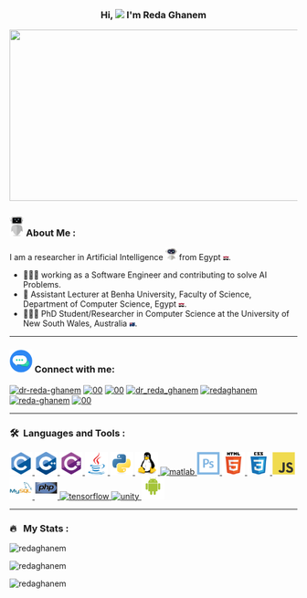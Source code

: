 <p align="center"><img src="https://komarev.com/ghpvc/?username=kakbar&style=flat-square&color=blue" alt=""></p>

<h3 align="center">Hi, <img src="https://media.giphy.com/media/hvRJCLFzcasrR4ia7z/giphy.gif" width="20"> I'm Reda Ghanem
</h3>

<!-- <h1></h1> -->

<p align="center"><img src="https://media.giphy.com/media/dWesBcTLavkZuG35MI/giphy.gif" width="600" height="300" /></p>

<!-- <p align="center"><img src="https://media.giphy.com/media/M9gbBd9nbDrOTu1Mqx/giphy.gif" width="100"/></p> -->

<!-- ### :woman_technologist: &nbsp;About Me : -->
### <img src="images/about_me.gif" width="25"> About Me :

I am a researcher in Artificial Intelligence <img src="images/ai.gif" width="20"> from Egypt <img src="images/EG.gif" width="10">.

- 👨🏻‍💻 working as a Software Engineer and contributing to solve AI Problems.
- 📝 Assistant Lecturer at Benha University, Faculty of Science, Department of Computer Science, Egypt <img src="images/EG.gif" width="10">.
- 👨🏻‍🎓 PhD Student/Researcher in Computer Science at the University of New South Wales, Australia <img src="images/AU.gif" width="10">.

---

<!-- ### 📫 Connect with me: -->
### <img src="images/connect_me.gif" width="40"> Connect with me:

<p align="left">
    <a href="https://linkedin.com/in/dr-reda-ghanem" target="_blank"><img align="center"
            src="https://raw.githubusercontent.com/rahuldkjain/github-profile-readme-generator/master/src/images/icons/Social/linked-in-alt.svg"
            alt="dr-reda-ghanem" height="30" width="40" /></a>
    <a href="https://fb.com/00" target="_blank"><img align="center"
            src="https://raw.githubusercontent.com/rahuldkjain/github-profile-readme-generator/master/src/images/icons/Social/facebook.svg"
            alt="00" height="30" width="40" /></a>
    <a href="https://instagram.com/00" target="_blank"><img align="center"
            src="https://raw.githubusercontent.com/rahuldkjain/github-profile-readme-generator/master/src/images/icons/Social/instagram.svg"
            alt="00" height="30" width="40" /></a>
    <a href="https://twitter.com/dr_reda_ghanem" target="_blank"><img align="center"
            src="https://raw.githubusercontent.com/rahuldkjain/github-profile-readme-generator/master/src/images/icons/Social/twitter.svg"
            alt="dr_reda_ghanem" height="30" width="40" /></a>
    <a href="https://www.youtube.com/c/redaghanem" target="_blank"><img align="center"
            src="https://raw.githubusercontent.com/rahuldkjain/github-profile-readme-generator/master/src/images/icons/Social/youtube.svg"
            alt="redaghanem" height="30" width="40" /></a>
    <a href="https://stackoverflow.com/users/reda-ghanem" target="_blank"><img align="center"
            src="https://raw.githubusercontent.com/rahuldkjain/github-profile-readme-generator/master/src/images/icons/Social/stack-overflow.svg"
            alt="reda-ghanem" height="30" width="40" /></a>
    <a href="https://discord.gg/00" target="_blank"><img align="center"
            src="https://raw.githubusercontent.com/rahuldkjain/github-profile-readme-generator/master/src/images/icons/Social/discord.svg"
            alt="00" height="30" width="40" /></a>
</p>

---

### 🛠 &nbsp;Languages and Tools :

<p>
    <a href="https://www.cprogramming.com/" target="_blank" rel="noreferrer"> <img
            src="https://raw.githubusercontent.com/devicons/devicon/master/icons/c/c-original.svg" alt="c" width="40"
            height="40" /> </a>
    <a href="https://www.w3schools.com/cpp/" target="_blank" rel="noreferrer"> <img
            src="https://raw.githubusercontent.com/devicons/devicon/master/icons/cplusplus/cplusplus-original.svg"
            alt="cplusplus" width="40" height="40" /> </a>
    <a href="https://www.w3schools.com/cs/" target="_blank" rel="noreferrer"> <img
            src="https://raw.githubusercontent.com/devicons/devicon/master/icons/csharp/csharp-original.svg"
            alt="csharp" width="40" height="40" /> </a>
    <a href="https://www.java.com" target="_blank" rel="noreferrer">
        <img src="https://raw.githubusercontent.com/devicons/devicon/master/icons/java/java-original.svg" alt="java"
            width="40" height="40" /> </a>
    <a href="https://www.python.org" target="_blank" rel="noreferrer"> <img
            src="https://raw.githubusercontent.com/devicons/devicon/master/icons/python/python-original.svg"
            alt="python" width="40" height="40" /> </a>
    <a href="https://www.linux.org/" target="_blank" rel="noreferrer"> <img
            src="https://raw.githubusercontent.com/devicons/devicon/master/icons/linux/linux-original.svg" alt="linux"
            width="40" height="40" /> </a>
    <a href="https://www.mathworks.com/" target="_blank" rel="noreferrer"> <img
            src="https://upload.wikimedia.org/wikipedia/commons/2/21/Matlab_Logo.png" alt="matlab" width="40"
            height="40" /> </a>
    <a href="https://www.photoshop.com/en" target="_blank" rel="noreferrer"> <img
            src="https://raw.githubusercontent.com/devicons/devicon/master/icons/photoshop/photoshop-line.svg"
            alt="photoshop" width="40" height="40" /> </a>
    <a href="https://www.w3.org/html/" target="_blank"
            rel="noreferrer"> <img
            src="https://raw.githubusercontent.com/devicons/devicon/master/icons/html5/html5-original-wordmark.svg"
            alt="html5" width="40" height="40" /> </a>
    <a href="https://www.w3schools.com/css/" target="_blank" rel="noreferrer"> <img
            src="https://raw.githubusercontent.com/devicons/devicon/master/icons/css3/css3-original-wordmark.svg"
            alt="css3" width="40" height="40" /> </a>
    <a href="https://developer.mozilla.org/en-US/docs/Web/JavaScript" target="_blank" rel="noreferrer"> <img
            src="https://raw.githubusercontent.com/devicons/devicon/master/icons/javascript/javascript-original.svg"
            alt="javascript" width="40" height="40" /> </a>
    <a href="https://www.mysql.com/" target="_blank"
            rel="noreferrer"> <img
            src="https://raw.githubusercontent.com/devicons/devicon/master/icons/mysql/mysql-original-wordmark.svg"
            alt="mysql" width="40" height="40" /> </a> 
    <a href="https://www.php.net" target="_blank" rel="noreferrer"> <img
            src="https://raw.githubusercontent.com/devicons/devicon/master/icons/php/php-original.svg" alt="php"
            width="40" height="40" /> </a>
    <a href="https://www.tensorflow.org" target="_blank" rel="noreferrer"> <img
            src="https://www.vectorlogo.zone/logos/tensorflow/tensorflow-icon.svg" alt="tensorflow" width="40"
            height="40" /> </a>
    <a href="https://unity.com/" target="_blank" rel="noreferrer"> <img
            src="https://www.vectorlogo.zone/logos/unity3d/unity3d-icon.svg" alt="unity" width="40" height="40" /> </a>
    <a href="https://developer.android.com" target="_blank" rel="noreferrer"> <img
            src="https://raw.githubusercontent.com/devicons/devicon/master/icons/android/android-original-wordmark.svg"
            alt="android" width="40" height="40" /> </a>

</p>

---

### 🔥 &nbsp; My Stats :
<p style="display: table;"><img
        src="https://github-readme-stats.vercel.app/api?username=redaghanem&show_icons=true&locale=en"
        alt="redaghanem" /></p>

<p style="display: table;"><img src="https://github-readme-streak-stats.herokuapp.com/?user=redaghanem&"
        alt="redaghanem" /></p>

<p style="display: table;"><img
        src="https://github-readme-stats.vercel.app/api/top-langs?username=redaghanem&show_icons=true&locale=en&layout=compact"
        alt="redaghanem" /></p>
